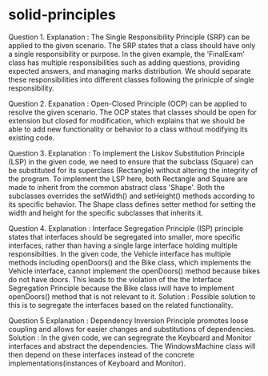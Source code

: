 # solid-principles

Question 1.
Explanation : The Single Responsibility Principle (SRP) can be applied to the given scenario. 
The SRP states that a class should have only a single responsibility or purpose.
In the given example, the 'FinalExam' class has multiple responsibilities such as adding questions, providing expected answers, and managing marks distribution.
We should separate these responsibilities into different classes following the prinicple of single responsibility.

Question 2.
Expanation :
Open-Closed Principle (OCP) can be applied to resolve the given scenario.
The OCP states that classes should be open for extension but closed for modification, which explains that we should be able to add new functionality or behavior to a class without modifying its existing code.


Question 3.
Explanation :
To implement the Liskov Substitution Principle (LSP) in the given code, we need to ensure that the subclass (Square) can be substituted for its superclass (Rectangle) without altering the integrity of the program. 
To implement the LSP here, both Rectangle and Square are made to inherit from the common abstract class 'Shape'. Both the subclasses overrides the setWidth() and setHeight() methods according to its specific behavior. The Shape class defines setter method for setting the width and height for the specific subclasses that inherits it.


Question 4.
Explanation :
Interface Segregation Principle (ISP) principle states that interfaces should be segregated into smaller, more specific interfaces, rather than having a single large interface holding multiple responsibilties.
In the given code, the Vehicle interface has multiple methods including openDoors() and the Bike class, which implements the Vehicle interface, cannot implement the openDoors() method because bikes do not have doors. This leads to the violation of the the Interface Segregation Principle because the Bike class iwill have to implement openDoors() method that is not relevant to it.
Solution : Possible solution to this is to segregate the interfaces based on the related functionality.


Question 5
Explanation : 
Dependency Inversion Principle promotes loose coupling and allows for easier changes and substitutions of dependencies.
Solution : In the given code, we can segregrate the Keyboard and Monitor interfaces and abstract the dependencies. The WindowsMachine class will then depend on these interfaces instead of the concrete implementations(instances of Keyboard and Monitor).
